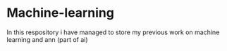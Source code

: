 # Machine-learning
In this respository i have managed to store my previous work on machine learning and ann (part of ai)
